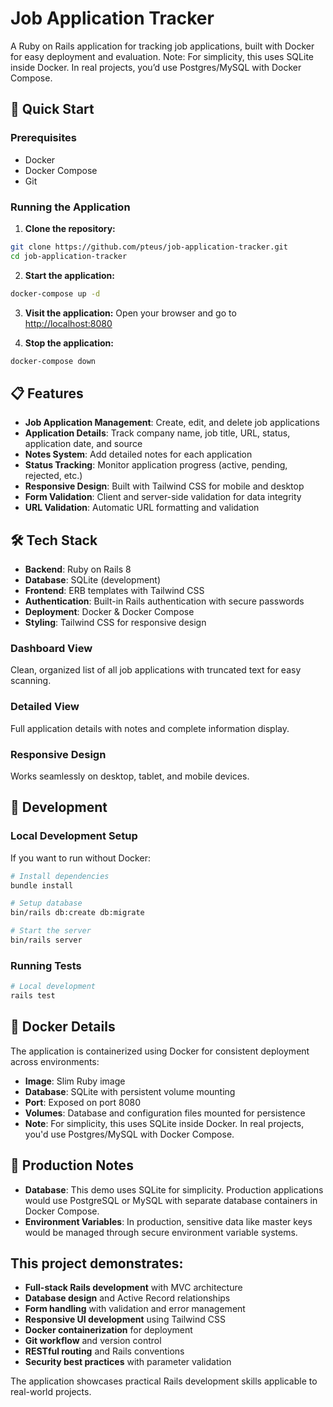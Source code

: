 # Job Application Tracker

A Ruby on Rails application for tracking job applications, built with Docker for easy deployment and evaluation.
Note: For simplicity, this uses SQLite inside Docker. In real projects, you’d use Postgres/MySQL with Docker Compose.

## 🚀 Quick Start

### Prerequisites

- Docker
- Docker Compose
- Git

### Running the Application

1. **Clone the repository:**

```bash
git clone https://github.com/pteus/job-application-tracker.git
cd job-application-tracker
```

2. **Start the application:**

```bash
docker-compose up -d
```

3. **Visit the application:**
   Open your browser and go to [http://localhost:8080](http://localhost:8080)

4. **Stop the application:**

```bash
docker-compose down
```

## 📋 Features

- **Job Application Management**: Create, edit, and delete job applications
- **Application Details**: Track company name, job title, URL, status, application date, and source
- **Notes System**: Add detailed notes for each application
- **Status Tracking**: Monitor application progress (active, pending, rejected, etc.)
- **Responsive Design**: Built with Tailwind CSS for mobile and desktop
- **Form Validation**: Client and server-side validation for data integrity
- **URL Validation**: Automatic URL formatting and validation

## 🛠 Tech Stack

- **Backend**: Ruby on Rails 8
- **Database**: SQLite (development)
- **Frontend**: ERB templates with Tailwind CSS
- **Authentication**: Built-in Rails authentication with secure passwords
- **Deployment**: Docker & Docker Compose
- **Styling**: Tailwind CSS for responsive design

### Dashboard View

Clean, organized list of all job applications with truncated text for easy scanning.

### Detailed View

Full application details with notes and complete information display.

### Responsive Design

Works seamlessly on desktop, tablet, and mobile devices.

## 🔧 Development

### Local Development Setup

If you want to run without Docker:

```bash
# Install dependencies
bundle install

# Setup database
bin/rails db:create db:migrate

# Start the server
bin/rails server
```

### Running Tests

```bash
# Local development
rails test
```

## 🐳 Docker Details

The application is containerized using Docker for consistent deployment across environments:

- **Image**: Slim Ruby image
- **Database**: SQLite with persistent volume mounting
- **Port**: Exposed on port 8080
- **Volumes**: Database and configuration files mounted for persistence
- **Note**: For simplicity, this uses SQLite inside Docker. In real projects, you'd use Postgres/MySQL with Docker
  Compose.

## 📝 Production Notes

- **Database**: This demo uses SQLite for simplicity. Production applications would use PostgreSQL or MySQL with
  separate database containers in Docker Compose.
- **Environment Variables**: In production, sensitive data like master keys would be managed through secure environment
  variable systems.

## This project demonstrates:

- **Full-stack Rails development** with MVC architecture
- **Database design** and Active Record relationships
- **Form handling** with validation and error management
- **Responsive UI development** using Tailwind CSS
- **Docker containerization** for deployment
- **Git workflow** and version control
- **RESTful routing** and Rails conventions
- **Security best practices** with parameter validation

The application showcases practical Rails development skills applicable to real-world projects.
